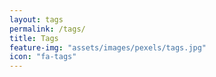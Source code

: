 ```yaml
---
layout: tags
permalink: /tags/
title: Tags
feature-img: "assets/images/pexels/tags.jpg"
icon: "fa-tags"
---
```

